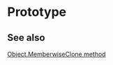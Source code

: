 # Prototype

## See also

[Object.MemberwiseClone method](https://docs.microsoft.com/en-us/dotnet/api/system.object.memberwiseclone)
